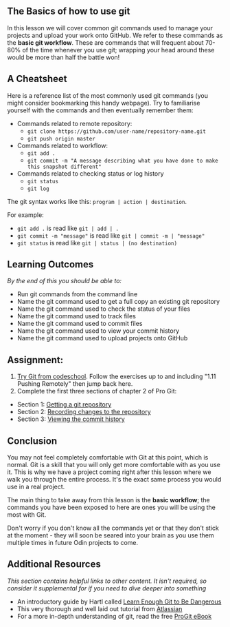## The Basics of how to use git
In this lesson we will cover common git commands used to manage your projects and upload your work onto GitHub. We refer to these commands as the **basic git workflow**. These are commands that will frequent about 70-80% of the time whenever you use git; wrapping your head around these would be more than half the battle won!

## A Cheatsheet
Here is a reference list of the most commonly used git commands (you might consider bookmarking this handy webpage). Try to familiarise yourself with the commands and then eventually remember them:

* Commands related to remote repository:
  * `git clone https://github.com/user-name/repository-name.git`
  * `git push origin master`
* Commands related to workflow:
  * `git add .`
  * `git commit -m "A message describing what you have done to make this snapshot different"`
* Commands related to checking status or log history
  * `git status`
  * `git log`

The git syntax works like this: `program | action | destination`.

For example:
* `git add .` is read like `git | add | .`
* `git commit -m "message"` is read like `git | commit -m | "message"`
* `git status` is read like `git | status | (no destination)`

## Learning Outcomes
*By the end of this you should be able to:*
* Run git commands from the command line
* Name the git command used to get a full copy an existing git repository
* Name the git command used to check the status of your files
* Name the git command used to track files
* Name the git command used to commit files
* Name the git command used to view your commit history
* Name the git command used to upload projects onto GitHub

## Assignment:
1. [Try Git from codeschool](https://try.github.io/levels/1/challenges/1).
Follow the exercises up to and including "1.11 Pushing Remotely" then jump back here.
2. Complete the first three sections of chapter 2 of Pro Git:
* Section 1: [Getting a git repository](https://git-scm.com/book/en/v2/Git-Basics-Getting-a-Git-Repository)
* Section 2: [Recording changes to the repository](https://git-scm.com/book/en/v2/Git-Basics-Recording-Changes-to-the-Repository)
* Section 3: [Viewing the commit history](https://git-scm.com/book/en/v2/Git-Basics-Viewing-the-Commit-History)

## Conclusion
You may not feel completely comfortable with Git at this point, which is normal.
Git is a skill that you will only get more comfortable with as you use it. This is why we have a project coming right after this lesson where we walk you through the entire process. It's the exact same process you would use in a real project. 

The main thing to take away from this lesson is the **basic workflow**; the commands you have been exposed to here are ones you will be using the most with Git. 

Don't worry if you don't know all the commands yet or that they don't stick at the moment - they will soon be seared into your brain as you use them multiple times in future Odin projects to come.


## Additional Resources

*This section contains helpful links to other content. It isn't required, so consider it supplemental for if you need to dive deeper into something*

* An introductory guide by Hartl called [Learn Enough Git to Be Dangerous](https://www.learnenough.com/git-tutorial)
* This very thorough and well laid out tutorial from [Atlassian](https://www.atlassian.com/git/tutorials/what-is-version-control)
* For a more in-depth understanding of git, read the free [ProGit eBook](https://git-scm.com/book/en/v2)
